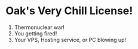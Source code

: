 # Oak's Very Chill License!

1. Thermonuclear war!
2. You getting fired!
3. Your VPS, Hosting service, or PC blowing up!
